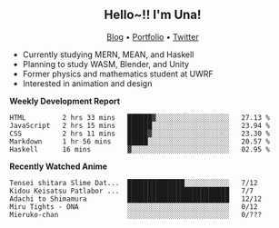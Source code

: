 <h2 align="center">
  Hello~!! I'm Una!
</h2>

<p align="center">
  <a href="https://anarchy.website/">Blog</a> &bull;
  <a href="https://una-ada.github.io/">Portfolio</a> &bull;
  <a href="https://twitter.com/unaxiii">Twitter</a>
</p>

- Currently studying MERN, MEAN, and Haskell
- Planning to study WASM, Blender, and Unity
- Former physics and mathematics student at UWRF
- Interested in animation and design

**Weekly Development Report**

<!--START_SECTION:waka-->
```text
HTML         2 hrs 33 mins   ██████▓░░░░░░░░░░░░░░░░░░   27.13 % 
JavaScript   2 hrs 15 mins   ██████░░░░░░░░░░░░░░░░░░░   23.94 % 
CSS          2 hrs 11 mins   █████▓░░░░░░░░░░░░░░░░░░░   23.30 % 
Markdown     1 hr 56 mins    █████░░░░░░░░░░░░░░░░░░░░   20.57 % 
Haskell      16 mins         ▓░░░░░░░░░░░░░░░░░░░░░░░░   02.95 % 
```
<!--END_SECTION:waka-->

**Recently Watched Anime**

<!-- RECENT-ANIME:START -->

    Tensei shitara Slime Dat...  ██████████████░░░░░░░░░░░   7/12
    Kidou Keisatsu Patlabor ...  █████████████████████████   7/7
    Adachi to Shimamura          █████████████████████████   12/12
    Miru Tights - ONA            ░░░░░░░░░░░░░░░░░░░░░░░░░   0/12
    Mieruko-chan                 ░░░░░░░░░░░░░░░░░░░░░░░░░   0/???
<!-- RECENT-ANIME:END -->
